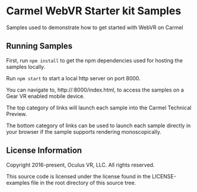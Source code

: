 # Carmel WebVR Starter kit Samples

Samples used to demonstrate how to get started with WebVR on Carmel

## Running Samples

First, run `npm install` to get the npm dependencies used for hosting the samples locally.

Run `npm start` to start a local http server on port 8000.  

You can navigate to, http://<ip address>:8000/index.html, to access the samples on a Gear VR enabled mobile device.

The top category of links will launch each sample into the Carmel Technical Preview.

The bottom category of links can be used to launch each sample directly in your browser if the sample supports rendering monoscopically.

## License Information

Copyright 2016-present, Oculus VR, LLC.
All rights reserved.
  
This source code is licensed under the license found in the
LICENSE-examples file in the root directory of this source tree.
